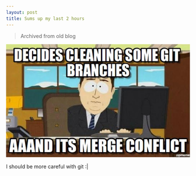 ```yaml
---
layout: post
title: Sums up my last 2 hours
---
```


> Archived from old blog

![merge conflict](/assets/images/posts/careful-git-merge-conflict.jpg)

I should be more careful with git :\|

